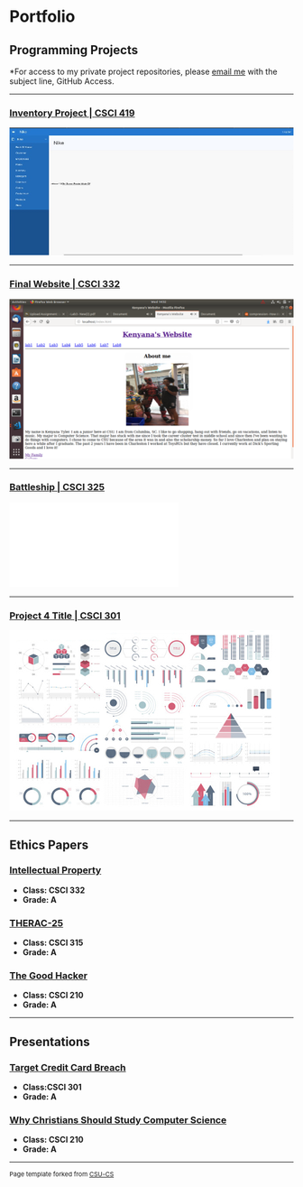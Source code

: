 Portfolio
=========

Programming Projects
--------------------

*For access to my private project repositories, please [email me](mailto:kttyler@csustudent.net?subject=GitHub%20Access) with the subject line, GitHub Access.

---
### [Inventory Project | CSCI 419](project1)

![Home Screen](images/Picture1.JPG)

---
### [Final Website | CSCI 332](project1)

![Home page](images/myhomescreen.png)

---
### [Battleship | CSCI 325](project1)

![Ship](images/battleship.pdf)

---
### [Project 4 Title | CSCI 301](project1)

![Project 4 Thumbnail Name](images/dummy_thumbnail.jpg)

---

Ethics Papers
-------------

### [Intellectual Property](https://csustudentnet-my.sharepoint.com/:w:/r/personal/kttyler_csustudent_net/Documents/ethics%20paper%20applied%20networkin.docx?d=we13ace9f5c414fadaf3dcadc5f4c9279&csf=1&web=1&e=9EaHE5)

-   **Class: CSCI 332**  
-   **Grade: A**

### [THERAC-25](https://csustudentnet-my.sharepoint.com/:w:/r/personal/kttyler_csustudent_net/Documents/ethics2020%20csci315.docx?d=wc4c06903e9eb4d059bf18d7336155fe5&csf=1&web=1&e=aSjfRwpdf)

-   **Class: CSCI 315** 
-   **Grade: A**

### [The Good Hacker](https://csustudentnet-my.sharepoint.com/:w:/r/personal/kttyler_csustudent_net/Documents/Assignment%206%20Ethics%20Paper%20Tyler.docx?d=w70232dcbfe52416890882ebf8aaf9994&csf=1&web=1&e=tJw5pipdf)

-   **Class: CSCI 210** 
-   **Grade: A**

---

Presentations
-------------

### [Target Credit Card Breach](https://csustudentnet-my.sharepoint.com/:p:/r/personal/kttyler_csustudent_net/Documents/project.pptx?d=w78c6bb54e77d4daf893c1ff0ae846a3d&csf=1&web=1&e=KorYof)

- **Class:CSCI 301** 
- **Grade: A**


### [Why Christians Should Study Computer Science](https://csustudentnet-my.sharepoint.com/:p:/r/personal/kttyler_csustudent_net/Documents/intro%20to%20comp%20sci.pptx?d=wbdb91b75e5a64f8288167b49942ac77b&csf=1&web=1&e=qD1i21)

- **Class: CSCI 210** 
- **Grade: A**

---

<p style="font-size:11px">Page template forked from <a href="https://github.com/csu-cs/csci-portfolio">CSU-CS</a></p>
<!-- Remove above link if you don't want to attributive -->
